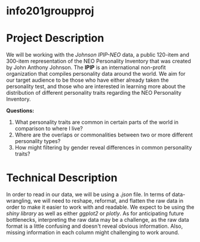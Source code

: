 # info201groupproj
# Project Description

We will be working with the _Johnson IPIP-NEO_ data, a public 120-item and 300-item representation of the NEO Personality Inventory that was created by John Anthony Johnson. The **IPIP** is an international non-profit organization that compiles personality data around the world. We aim for our target audience to be those who have either already taken the personality test, and those who are interested in learning more about the distribution of different personality traits regarding the NEO Personality Inventory.

**Questions:**
1. What personality traits are common in certain parts of the world in comparison to where I live?
2. Where are the overlaps or commonalities between two or more different personality types?
3. How might filtering by gender reveal differences in common personality traits?

# Technical Description
In order to read in our data, we will be using a _.json_ file. In terms of data-wrangling, we will need to reshape, reformat, and flatten the raw data in order to make it easier to work with and readable. We expect to be using the _shiny library_ as well as either _ggplot2_ or _plotly_. As for anticipating future bottlenecks, interpreting the raw data may be a challenge, as the raw data format is a little confusing and doesn't reveal obvious information. Also, missing information in each column might challenging to work around.
